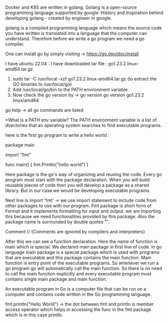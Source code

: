 Docker and K8S are written in golang.
Golang is a open-source programming language supported by google.
History and inspiration behind developing golang -
created by engineer in google.

golang is a compiled programming language which means the source code you have written is translated into a language that the computer can understand.
Therefore before we write a go program we need a go compiler.

One can install go by simply visiting -> https://go.dev/doc/install

I have ubuntu 22.04 : 
I have downloaded tar file : go1.23.2.linux-amd64.tar.gz
1. sudo tar -C /usr/local -xzf go1.23.2.linux-amd64.tar.gz (to extract the GO binaries to /usr/local/go)
2. Add /usr/local/go/bin to the PATH environment variable.
3. Now check the go version by -> go version
go version go1.23.2 linux/amd64 

go help -> all go commands are listed 

*What is a PATH env variable?
The PATH environment variable is a list of directories that an operating system searches to find executable programs.


here is the first go program to write a hello world :

package main

import "fmt"

func main() {
    fmt.Println("hello world")
}

Here package is the go's way of organizing and reusing the code.
Every go program must start with the package declaration.
When you will build reusable pieces of code then you will develop a package as a shared library.
But in our case we would be developing executable programs.

Next line is import 'fmt' -> we use import statement to include code from other packages to use with our program.
Fmt package is short form of Format and it implements formatting for input and output. we are importing this because we need functionalities provided by this package.
Also the package name is surrounded by double quotes "".

Comment // {Comments are ignored by compilers and interpreters}

After this we can see a function declaration. Here the name of function is main which is special. We declared main package in first line of code. In go language main package is a special package which is used with programs that are executable and this package contains the main function.
Main function is entry point of the executable programs. So whenever we run a go program go will automatically call the main function.
So there is no need to call the main function explicitly and every executable program must contains single main package and main function.   

An executable program in Go is a computer file that can be run on a computer and contains code written in the Go programming language. 

fmt.println("Hello World") -> the dot between fmt and println is member access operator which helps in accessing the func in the fmt package which is in this case println.
